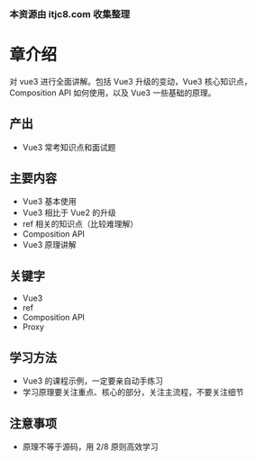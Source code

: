 ### 本资源由 itjc8.com 收集整理
# 章介绍

对 vue3 进行全面讲解。包括 Vue3 升级的变动，Vue3 核心知识点，Composition API 如何使用，以及 Vue3 一些基础的原理。

## 产出

- Vue3 常考知识点和面试题

## 主要内容

- Vue3 基本使用
- Vue3 相比于 Vue2 的升级
- ref 相关的知识点（比较难理解）
- Composition API
- Vue3 原理讲解

## 关键字

- Vue3
- ref
- Composition API
- Proxy

## 学习方法

- Vue3 的课程示例，一定要亲自动手练习
- 学习原理要关注重点、核心的部分，关注主流程，不要关注细节

## 注意事项

- 原理不等于源码，用 2/8 原则高效学习
